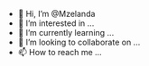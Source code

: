 - 👋 Hi, I’m @Mzelanda
- 👀 I’m interested in ...
- 🌱 I’m currently learning ...
- 💞️ I’m looking to collaborate on ...
- 📫 How to reach me ...

<!---
Mzelanda/Mzelanda is a ✨ special ✨ repository because its `README.md` (this file) appears on your GitHub profile.
You can click the Preview link to take a look at your changes.
--->
